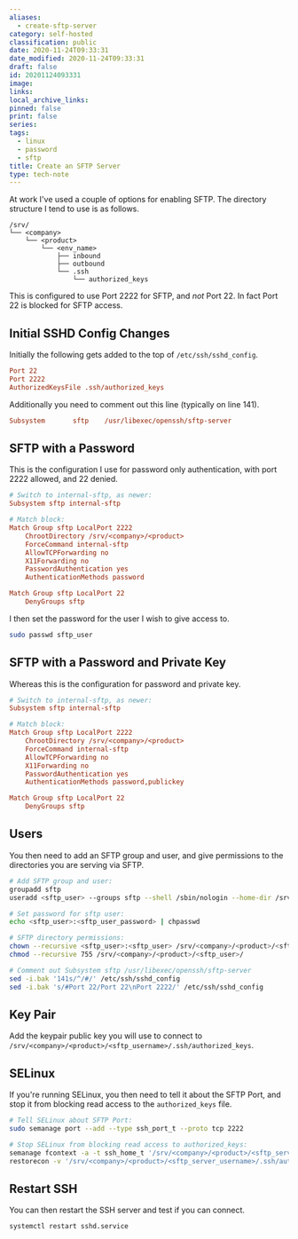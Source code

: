 ```yaml
---
aliases:
  - create-sftp-server
category: self-hosted
classification: public
date: 2020-11-24T09:33:31
date_modified: 2020-11-24T09:33:31
draft: false
id: 20201124093331
image: 
links: 
local_archive_links: 
pinned: false
print: false
series: 
tags:
  - linux
  - password
  - sftp
title: Create an SFTP Server
type: tech-note
---
```


At work I've used a couple of options for enabling SFTP. The directory structure I tend to use is as follows.

```text
/srv/
└── <company>
    └── <product>
        └── <env_name>
            ├── inbound
            ├── outbound
            └── .ssh
                └── authorized_keys
```

This is configured to use Port 2222 for SFTP, and _not_ Port 22. In fact Port 22 is blocked for SFTP access.

## Initial SSHD Config Changes

Initially the following gets added to the top of `/etc/ssh/sshd_config`.

```ini
Port 22
Port 2222
AuthorizedKeysFile .ssh/authorized_keys
```

Additionally you need to comment out this line (typically on line 141).

```ini
Subsystem       sftp    /usr/libexec/openssh/sftp-server
```

## SFTP with a Password

This is the configuration I use for password only authentication, with port 2222 allowed, and 22 denied.

```ini
# Switch to internal-sftp, as newer:
Subsystem sftp internal-sftp

# Match block:
Match Group sftp LocalPort 2222
    ChrootDirectory /srv/<company>/<product>
    ForceCommand internal-sftp
    AllowTCPForwarding no
    X11Forwarding no
    PasswordAuthentication yes
    AuthenticationMethods password

Match Group sftp LocalPort 22
    DenyGroups sftp
```

I then set the password for the user I wish to give access to.

```sh
sudo passwd sftp_user
```

## SFTP with a Password and Private Key

Whereas this is the configuration for password and private key.

```ini
# Switch to internal-sftp, as newer:
Subsystem sftp internal-sftp

# Match block:
Match Group sftp LocalPort 2222
    ChrootDirectory /srv/<company>/<product>
    ForceCommand internal-sftp
    AllowTCPForwarding no
    X11Forwarding no
    PasswordAuthentication yes
    AuthenticationMethods password,publickey

Match Group sftp LocalPort 22
    DenyGroups sftp
```

## Users

You then need to add an SFTP group and user, and give permissions to the directories you are serving via SFTP.

```sh
# Add SFTP group and user:
groupadd sftp
useradd <sftp_user> --groups sftp --shell /sbin/nologin --home-dir /srv/<company>/<product>/<sftp_user>

# Set password for sftp user:
echo <sftp_user>:<sftp_user_password> | chpasswd

# SFTP directory permissions:
chown --recursive <sftp_user>:<sftp_user> /srv/<company>/<product>/<sftp_user>
chmod --recursive 755 /srv/<company>/<product>/<sftp_user>/

# Comment out Subsystem sftp /usr/libexec/openssh/sftp-server
sed -i.bak '141s/^/#/' /etc/ssh/sshd_config
sed -i.bak 's/#Port 22/Port 22\nPort 2222/' /etc/ssh/sshd_config
```

## Key Pair

Add the keypair public key you will use to connect to `/srv/<company>/<product>/<sftp_username>/.ssh/authorized_keys`.

## SELinux

If you're running SELinux, you then need to tell it about the SFTP Port, and stop it from blocking read access to the `authorized_keys` file.

```sh
# Tell SELinux about SFTP Port:
sudo semanage port --add --type ssh_port_t --proto tcp 2222

# Stop SELinux from blocking read access to authorized_keys:
semanage fcontext -a -t ssh_home_t '/srv/<company>/<product>/<sftp_server_username>/.ssh/authorized_keys'
restorecon -v '/srv/<company>/<product>/<sftp_server_username>/.ssh/authorized_keys'
```

## Restart SSH

You can then restart the SSH server and test if you can connect.

```sh
systemctl restart sshd.service
```